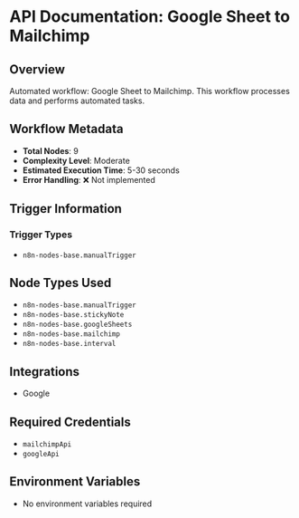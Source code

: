 # API Documentation: Google Sheet to Mailchimp

## Overview
Automated workflow: Google Sheet to Mailchimp. This workflow processes data and performs automated tasks.

## Workflow Metadata
- **Total Nodes**: 9
- **Complexity Level**: Moderate
- **Estimated Execution Time**: 5-30 seconds
- **Error Handling**: ❌ Not implemented

## Trigger Information
### Trigger Types
- `n8n-nodes-base.manualTrigger`

## Node Types Used
- `n8n-nodes-base.manualTrigger`
- `n8n-nodes-base.stickyNote`
- `n8n-nodes-base.googleSheets`
- `n8n-nodes-base.mailchimp`
- `n8n-nodes-base.interval`

## Integrations
- Google

## Required Credentials
- `mailchimpApi`
- `googleApi`

## Environment Variables
- No environment variables required
